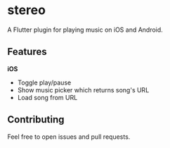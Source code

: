 # stereo

A Flutter plugin for playing music on iOS and Android.

## Features

**iOS**
* Toggle play/pause
* Show music picker which returns song's URL
* Load song from URL

## Contributing
Feel free to open issues and pull requests.